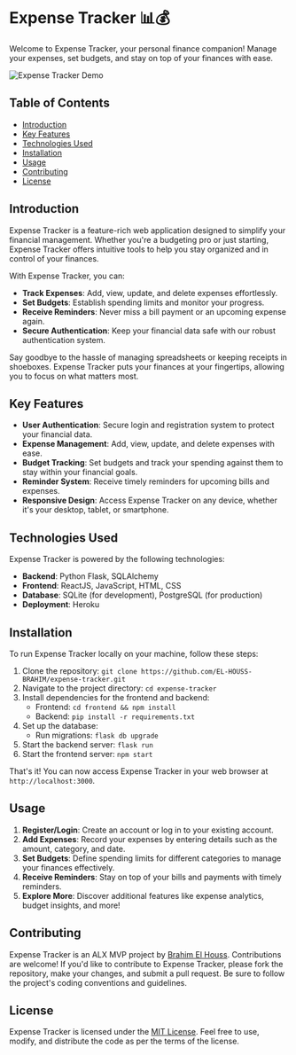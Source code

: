 # Expense Tracker 📊💰

Welcome to Expense Tracker, your personal finance companion! Manage your expenses, set budgets, and stay on top of your finances with ease.

![Expense Tracker Demo](demo.gif)

## Table of Contents
- [Introduction](#introduction)
- [Key Features](#key-features)
- [Technologies Used](#technologies-used)
- [Installation](#installation)
- [Usage](#usage)
- [Contributing](#contributing)
- [License](#license)

## Introduction

Expense Tracker is a feature-rich web application designed to simplify your financial management. Whether you're a budgeting pro or just starting, Expense Tracker offers intuitive tools to help you stay organized and in control of your finances.

With Expense Tracker, you can:
- **Track Expenses**: Add, view, update, and delete expenses effortlessly.
- **Set Budgets**: Establish spending limits and monitor your progress.
- **Receive Reminders**: Never miss a bill payment or an upcoming expense again.
- **Secure Authentication**: Keep your financial data safe with our robust authentication system.

Say goodbye to the hassle of managing spreadsheets or keeping receipts in shoeboxes. Expense Tracker puts your finances at your fingertips, allowing you to focus on what matters most.

## Key Features

- **User Authentication**: Secure login and registration system to protect your financial data.
- **Expense Management**: Add, view, update, and delete expenses with ease.
- **Budget Tracking**: Set budgets and track your spending against them to stay within your financial goals.
- **Reminder System**: Receive timely reminders for upcoming bills and expenses.
- **Responsive Design**: Access Expense Tracker on any device, whether it's your desktop, tablet, or smartphone.

## Technologies Used

Expense Tracker is powered by the following technologies:

- **Backend**: Python Flask, SQLAlchemy
- **Frontend**: ReactJS, JavaScript, HTML, CSS
- **Database**: SQLite (for development), PostgreSQL (for production)
- **Deployment**: Heroku

## Installation

To run Expense Tracker locally on your machine, follow these steps:

1. Clone the repository: `git clone https://github.com/EL-HOUSS-BRAHIM/expense-tracker.git`
2. Navigate to the project directory: `cd expense-tracker`
3. Install dependencies for the frontend and backend:
   - Frontend: `cd frontend && npm install`
   - Backend: `pip install -r requirements.txt`
4. Set up the database:
   - Run migrations: `flask db upgrade`
5. Start the backend server: `flask run`
6. Start the frontend server: `npm start`

That's it! You can now access Expense Tracker in your web browser at `http://localhost:3000`.

## Usage

1. **Register/Login**: Create an account or log in to your existing account.
2. **Add Expenses**: Record your expenses by entering details such as the amount, category, and date.
3. **Set Budgets**: Define spending limits for different categories to manage your finances effectively.
4. **Receive Reminders**: Stay on top of your bills and payments with timely reminders.
5. **Explore More**: Discover additional features like expense analytics, budget insights, and more!

## Contributing

Expense Tracker is an ALX MVP project by [Brahim El Houss](https://github.com/EL-HOUSS-BRAHIM). Contributions are welcome! If you'd like to contribute to Expense Tracker, please fork the repository, make your changes, and submit a pull request. Be sure to follow the project's coding conventions and guidelines.

## License

Expense Tracker is licensed under the [MIT License](link-to-license-file). Feel free to use, modify, and distribute the code as per the terms of the license.

